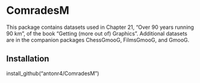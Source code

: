 <!-- README.md is generated from README.Rmd. Please edit that file -->

# ComradesM

This package contains datasets used in Chapter 21, “Over 90 years
running 90 km”, of the book “Getting (more out of) Graphics”. Additional
datasets are in the companion packages ChessGmooG, FilmsGmooG, and
GmooG.

## Installation

install_github(“antonr4/ComradesM”)
